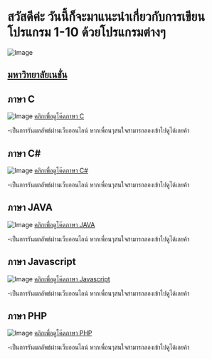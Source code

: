 # สวัสดีค่ะ วันนี้ก็จะมาแนะนำเกี่ยวกับการเขียนโปรแกรม 1-10 ด้วยโปรแกรมต่างๆ

![Image](https://raw.githubusercontent.com/thaiall/programming-page/master/Nation_University_Logo.png)
## [มหาวิทยาลัยเนชั่น](http://www.nation.ac.th)


## ภาษา C
![Image](https://raw.github.com/suwatjanee005/Sourec-CodeNumber/blob/master/JS1-10.png)
[คลิกเพื่อดูโค๊ดภาษา C](https://github.com/suwatjanee005/Sourec-CodeNumber/blob/master/C)



-เป็นการรันผลลัพธ์ผ่านเว็บออนไลน์ หากเพื่อนๆสนใจสามารถลองเข้าไปดูได้เลยค้า

## ภาษา C#
![Image](https://raw.github.com/suwatjanee005/Sourec-CodeNumber/blob/master/c%231-10.png)
[คลิกเพื่อดูโค๊ดภาษา C#](https://github.com/suwatjanee005/Sourec-CodeNumber/blob/master/C%23) 



-เป็นการรันผลลัพธ์ผ่านเว็บออนไลน์ หากเพื่อนๆสนใจสามารถลองเข้าไปดูได้เลยค้า

## ภาษา JAVA
![Image](https://raw.github.com/suwatjanee005/Sourec-CodeNumber/blob/master/Java1-10.png)
[คลิกเพื่อดูโค๊ดภาษา JAVA](https://github.com/suwatjanee005/Sourec-CodeNumber/blob/master/JAVA) 



-เป็นการรันผลลัพธ์ผ่านเว็บออนไลน์ หากเพื่อนๆสนใจสามารถลองเข้าไปดูได้เลยค้า

## ภาษา Javascript
![Image](https://raw.github.com/suwatjanee005/Sourec-CodeNumber/blob/master/JS1-10.png)
[คลิกเพื่อดูโค๊ดภาษา Javascript](https://github.com/suwatjanee005/Sourec-CodeNumber/blob/master/JS) 



-เป็นการรันผลลัพธ์ผ่านเว็บออนไลน์ หากเพื่อนๆสนใจสามารถลองเข้าไปดูได้เลยค้า

## ภาษา PHP
![Image](https://raw.github.com/suwatjanee005/Sourec-CodeNumber/blob/master/PHP.png)
[คลิกเพื่อดูโค๊ดภาษา PHP](https://github.com/suwatjanee005/Sourec-CodeNumber/blob/master/PHP) 

-เป็นการรันผลลัพธ์ผ่านเว็บออนไลน์ หากเพื่อนๆสนใจสามารถลองเข้าไปดูได้เลยค้า
